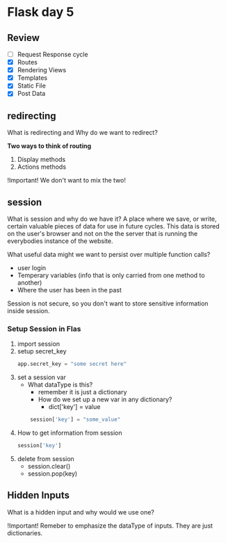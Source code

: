 <link rel="stylesheet" href="../../../../md-framework.css">

# Flask day 5

## Review
- [ ] Request Response cycle
- [X] Routes
- [X] Rendering Views
- [X] Templates
- [X] Static File
- [X] Post Data
## redirecting
<span class="question">What is redirecting and Why do we want to redirect?</span>

**Two ways to think of routing**
1. Display methods
1. Actions methods

<span class="important">!Important!</span> We don't want to mix the two!

## session
<span class="question">What is session and why do we have it?</span>
A place where we save, or write, certain valuable pieces of data for use in future cycles. This data is stored on the user's browser and not on the the server that is running the everybodies instance of the website. 

<span class="question">What useful data might we want to persist over multiple function calls?</span>

- user login 
- Temperary variables (info that is only carried from one method to another)
- Where the user has been in the past

Session is not secure, so you don't want to store sensitive information inside session. 

### Setup Session in Flas
1. import session
1. setup secret_key
    ```python
    app.secret_key = "some secret here"
    ```
1. set a session var
    - What dataType is this? 
        - remember it is just a dictionary
        - How do we set up a new var in any dictionary?
            - dict['key'] = value
    ```python
        session['key'] = "some_value"
    ```
1. How to get information from session
    ```python
    session['key']
    ```
1. delete from session
    - session.clear()
    - session.pop(key)

## Hidden Inputs

<span class="question">What is a hidden input and why would we use one?</span>

<span class="important">!Important!</span> Remeber to emphasize the dataType of inputs. They are just dictionaries. 


